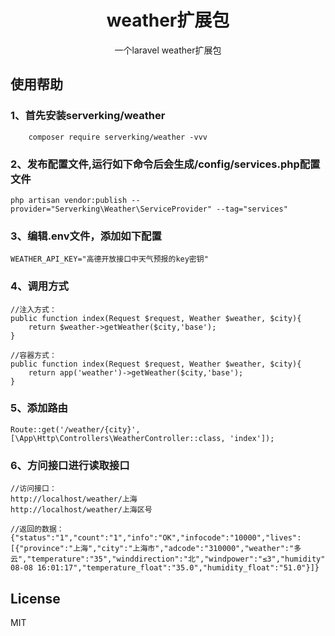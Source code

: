 <h1 align="center"> weather扩展包</h1>

<p align="center"> 一个laravel weather扩展包</p>


## 使用帮助
### 1、首先安装serverking/weather
```language
	composer require serverking/weather -vvv
```
### 2、发布配置文件,运行如下命令后会生成/config/services.php配置文件
```language
php artisan vendor:publish --provider="Serverking\Weather\ServiceProvider" --tag="services"

```

### 3、编辑.env文件，添加如下配置
```language
WEATHER_API_KEY="高德开放接口中天气预报的key密钥"

```

### 4、调用方式
```language
//注入方式：
public function index(Request $request, Weather $weather, $city){
	return $weather->getWeather($city,'base');
}

//容器方式：
public function index(Request $request, Weather $weather, $city){
    return app('weather')->getWeather($city,'base');
}

```

### 5、添加路由
```language
Route::get('/weather/{city}', [\App\Http\Controllers\WeatherController::class, 'index']);
```

### 6、方问接口进行读取接口
```language
//访问接口：
http://localhost/weather/上海
http://localhost/weather/上海区号

//返回的数据：
{"status":"1","count":"1","info":"OK","infocode":"10000","lives":[{"province":"上海","city":"上海市","adcode":"310000","weather":"多云","temperature":"35","winddirection":"北","windpower":"≤3","humidity":"51","reporttime":"2025-08-08 16:01:17","temperature_float":"35.0","humidity_float":"51.0"}]}

```

## License

MIT